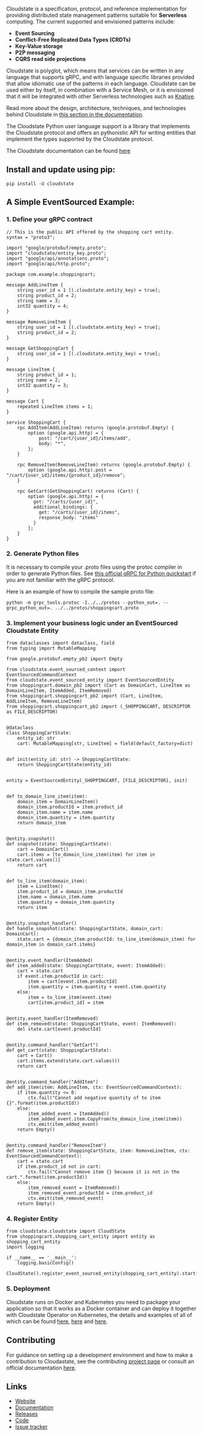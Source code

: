 
Cloudstate is a specification, protocol, and reference implementation for providing distributed state management patterns suitable for **Serverless** computing. 
The current supported and envisioned patterns include:

* **Event Sourcing**
* **Conflict-Free Replicated Data Types (CRDTs)**
* **Key-Value storage**
* **P2P messaging**
* **CQRS read side projections**

Cloudstate is polyglot, which means that services can be written in any language that supports gRPC, 
and with language specific libraries provided that allow idiomatic use of the patterns in each language. 
Cloudstate can be used either by itself, in combination with a Service Mesh, 
or it is envisioned that it will be integrated with other Serverless technologies such as [Knative](https://knative.dev/).

Read more about the design, architecture, techniques, and technologies behind Cloudstate in [this section in the documentation](https://github.com/cloudstateio/cloudstate/blob/master/README.md#enter-cloudstate). 

The Cloudstate Python user language support is a library that implements the Cloudstate protocol and offers an pythonistic API 
for writing entities that implement the types supported by the Cloudstate protocol.

The Cloudstate documentation can be found [here](https://cloudstate.io/docs/)

## Install and update using pip:

```
pip install -U cloudstate
```

## A Simple EventSourced Example:

### 1. Define your gRPC contract

```
// This is the public API offered by the shopping cart entity.
syntax = "proto3";

import "google/protobuf/empty.proto";
import "cloudstate/entity_key.proto";
import "google/api/annotations.proto";
import "google/api/http.proto";

package com.example.shoppingcart;

message AddLineItem {
    string user_id = 1 [(.cloudstate.entity_key) = true];
    string product_id = 2;
    string name = 3;
    int32 quantity = 4;
}

message RemoveLineItem {
    string user_id = 1 [(.cloudstate.entity_key) = true];
    string product_id = 2;
}

message GetShoppingCart {
    string user_id = 1 [(.cloudstate.entity_key) = true];
}

message LineItem {
    string product_id = 1;
    string name = 2;
    int32 quantity = 3;
}

message Cart {
    repeated LineItem items = 1;
}

service ShoppingCart {
    rpc AddItem(AddLineItem) returns (google.protobuf.Empty) {
        option (google.api.http) = {
            post: "/cart/{user_id}/items/add",
            body: "*",
        };
    }

    rpc RemoveItem(RemoveLineItem) returns (google.protobuf.Empty) {
        option (google.api.http).post = "/cart/{user_id}/items/{product_id}/remove";
    }

    rpc GetCart(GetShoppingCart) returns (Cart) {
        option (google.api.http) = {
          get: "/carts/{user_id}",
          additional_bindings: {
            get: "/carts/{user_id}/items",
            response_body: "items"
          }
        };
    }
}

```

### 2. Generate Python files

It is necessary to compile your .proto files using the protoc compiler in order to generate Python files. 
See [this official gRPC for Python quickstart](https://grpc.io/docs/languages/python/quickstart/) if you are not familiar with the gRPC protocol.

Here is an example of how to compile the sample proto file:
```
python -m grpc_tools.protoc -I../../protos --python_out=. --grpc_python_out=. ../../protos/shoppingcart.proto
```

### 3. Implement your business logic under an EventSourced Cloudstate Entity

```
from dataclasses import dataclass, field
from typing import MutableMapping

from google.protobuf.empty_pb2 import Empty

from cloudstate.event_sourced_context import EventSourcedCommandContext
from cloudstate.event_sourced_entity import EventSourcedEntity
from shoppingcart.domain_pb2 import (Cart as DomainCart, LineItem as DomainLineItem, ItemAdded, ItemRemoved)
from shoppingcart.shoppingcart_pb2 import (Cart, LineItem, AddLineItem, RemoveLineItem)
from shoppingcart.shoppingcart_pb2 import (_SHOPPINGCART, DESCRIPTOR as FILE_DESCRIPTOR)


@dataclass
class ShoppingCartState:
    entity_id: str
    cart: MutableMapping[str, LineItem] = field(default_factory=dict)


def init(entity_id: str) -> ShoppingCartState:
    return ShoppingCartState(entity_id)


entity = EventSourcedEntity(_SHOPPINGCART, [FILE_DESCRIPTOR], init)


def to_domain_line_item(item):
    domain_item = DomainLineItem()
    domain_item.productId = item.product_id
    domain_item.name = item.name
    domain_item.quantity = item.quantity
    return domain_item


@entity.snapshot()
def snapshot(state: ShoppingCartState):
    cart = DomainCart()
    cart.items = [to_domain_line_item(item) for item in state.cart.values()]
    return cart


def to_line_item(domain_item):
    item = LineItem()
    item.product_id = domain_item.productId
    item.name = domain_item.name
    item.quantity = domain_item.quantity
    return item


@entity.snapshot_handler()
def handle_snapshot(state: ShoppingCartState, domain_cart: DomainCart):
    state.cart = {domain_item.productId: to_line_item(domain_item) for domain_item in domain_cart.items}


@entity.event_handler(ItemAdded)
def item_added(state: ShoppingCartState, event: ItemAdded):
    cart = state.cart
    if event.item.productId in cart:
        item = cart[event.item.productId]
        item.quantity = item.quantity + event.item.quantity
    else:
        item = to_line_item(event.item)
        cart[item.product_id] = item


@entity.event_handler(ItemRemoved)
def item_removed(state: ShoppingCartState, event: ItemRemoved):
    del state.cart[event.productId]


@entity.command_handler("GetCart")
def get_cart(state: ShoppingCartState):
    cart = Cart()
    cart.items.extend(state.cart.values())
    return cart


@entity.command_handler("AddItem")
def add_item(item: AddLineItem, ctx: EventSourcedCommandContext):
    if item.quantity <= 0:
        ctx.fail("Cannot add negative quantity of to item {}".format(item.productId))
    else:
        item_added_event = ItemAdded()
        item_added_event.item.CopyFrom(to_domain_line_item(item))
        ctx.emit(item_added_event)
    return Empty()


@entity.command_handler("RemoveItem")
def remove_item(state: ShoppingCartState, item: RemoveLineItem, ctx: EventSourcedCommandContext):
    cart = state.cart
    if item.product_id not in cart:
        ctx.fail("Cannot remove item {} because it is not in the cart.".format(item.productId))
    else:
        item_removed_event = ItemRemoved()
        item_removed_event.productId = item.product_id
        ctx.emit(item_removed_event)
    return Empty()
```

### 4. Register Entity

```
from cloudstate.cloudstate import CloudState
from shoppingcart.shopping_cart_entity import entity as shopping_cart_entity
import logging

if __name__ == '__main__':
    logging.basicConfig()
    CloudState().register_event_sourced_entity(shopping_cart_entity).start()
```

### 5. Deployment

Cloudstate runs on Docker and Kubernetes you need to package your application so that it works as a Docker container 
and can deploy it together with Cloudstate Operator on Kubernetes, the details and examples of all of which can be found [here](https://code.visualstudio.com/docs/containers/quickstart-python), [here](https://github.com/cloudstateio/python-support/blob/master/shoppingcart/Dockerfile) and [here](https://cloudstate.io/docs/core/current/user/deployment/index.html).

## Contributing

For guidance on setting up a development environment and how to make a contribution to Cloudastate, 
see the contributing [project page](https://github.com/cloudstateio/python-support) or consult an official documentation [here](https://cloudstate.io/docs/).

## Links

* [Website](https://cloudstate.io/)
* [Documentation](https://cloudstate.io/docs/)
* [Releases](https://pypi.org/project/cloudstate/)
* [Code](https://github.com/cloudstateio/python-support)
* [Issue tracker](https://github.com/cloudstateio/python-support/issues)
